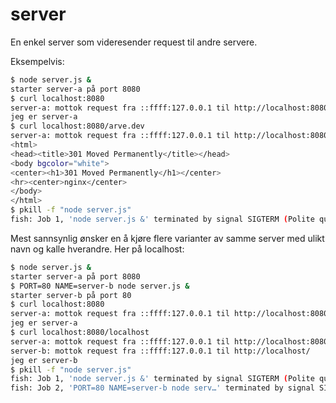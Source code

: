 # server
En enkel server som videresender request til andre servere.

Eksempelvis:
```sh
$ node server.js &
starter server-a på port 8080
$ curl localhost:8080
server-a: mottok request fra ::ffff:127.0.0.1 til http://localhost:8080/
jeg er server-a
$ curl localhost:8080/arve.dev
server-a: mottok request fra ::ffff:127.0.0.1 til http://localhost:8080/arve.dev
<html>
<head><title>301 Moved Permanently</title></head>
<body bgcolor="white">
<center><h1>301 Moved Permanently</h1></center>
<hr><center>nginx</center>
</body>
</html>
$ pkill -f "node server.js"
fish: Job 1, 'node server.js &' terminated by signal SIGTERM (Polite quit request)
```

Mest sannsynlig ønsker en å kjøre flere varianter av samme server
med ulikt navn og kalle hverandre. Her på localhost:

```sh
$ node server.js &
starter server-a på port 8080
$ PORT=80 NAME=server-b node server.js &
starter server-b på port 80
$ curl localhost:8080
server-a: mottok request fra ::ffff:127.0.0.1 til http://localhost:8080/
jeg er server-a
$ curl localhost:8080/localhost
server-a: mottok request fra ::ffff:127.0.0.1 til http://localhost:8080/localhost
server-b: mottok request fra ::ffff:127.0.0.1 til http://localhost/
jeg er server-b
$ pkill -f "node server.js"
fish: Job 1, 'node server.js &' terminated by signal SIGTERM (Polite quit request)
fish: Job 2, 'PORT=80 NAME=server-b node serv…' terminated by signal SIGTERM (Polite quit request)
```